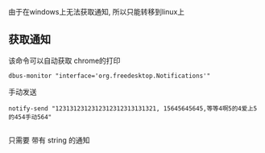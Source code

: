 由于在windows上无法获取通知, 所以只能转移到linux上

## 获取通知
该命令可以自动获取 chrome的打印
```
dbus-monitor "interface='org.freedesktop.Notifications'"
```

手动发送

```
notify-send "1231312312312312312313131321, 15645645645,等等4啊5的4爱上5的454手动564"


```




只需要 带有 string 的通知











